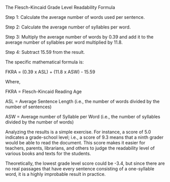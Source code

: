 The Flesch-Kincaid Grade Level Readability Formula

Step 1: Calculate the average number of words used per sentence.

Step 2: Calculate the average number of syllables per word.

Step 3: Multiply the average number of words by 0.39 and add it to the average number of syllables per word multiplied by 11.8.

Step 4: Subtract 15.59 from the result.

The specific mathematical formula is:

FKRA = (0.39 x ASL) + (11.8 x ASW) - 15.59

Where,

FKRA = Flesch-Kincaid Reading Age

ASL = Average Sentence Length (i.e., the number of words divided by the number of sentences)

ASW = Average number of Syllable per Word (i.e., the number of syllables divided by the number of words)

Analyzing the results is a simple exercise. For instance, a score of 5.0 indicates a grade-school level; i.e., a score of 9.3 means that a ninth grader would be able to read the document. This score makes it easier for teachers, parents, librarians, and others to judge the readability level of various books and texts for the students.

Theoretically, the lowest grade level score could be -3.4, but since there are no real passages that have every sentence consisting of a one-syllable word, it is a highly improbable result in practice.
